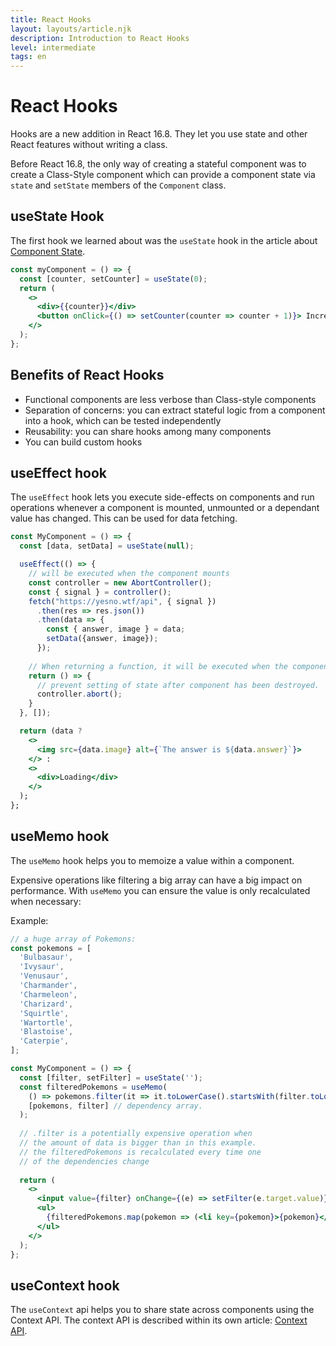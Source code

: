 ```yaml
---
title: React Hooks
layout: layouts/article.njk
description: Introduction to React Hooks
level: intermediate
tags: en
---
```

# React Hooks

Hooks are a new addition in React 16.8. They let you use state and other React features without writing a class.

Before React 16.8, the only way of creating a stateful component was to create a Class-Style component which can provide a component state via `state` and `setState` members of the `Component` class. 

## useState Hook

The first hook we learned about was the `useState` hook in the article about [Component State](component-state.md).

```jsx
const myComponent = () => {
  const [counter, setCounter] = useState(0);
  return (
    <>
      <div>{{counter}}</div>
      <button onClick={() => setCounter(counter => counter + 1)}> Increase</button>
    </>
  );
};
```

## Benefits of React Hooks

- Functional components are less verbose than Class-style components
- Separation of concerns: you can extract stateful logic from a component into a hook, which can be tested independently
- Reusability: you can share hooks among many components
- You can build custom hooks

## useEffect hook

The `useEffect` hook lets you execute side-effects on components and run operations whenever a component is mounted, unmounted or a dependant value has changed. This can be used for data fetching.

```jsx
const MyComponent = () => {
  const [data, setData] = useState(null);

  useEffect(() => {
    // will be executed when the component mounts
    const controller = new AbortController();
    const { signal } = controller();
    fetch("https://yesno.wtf/api", { signal })
      .then(res => res.json())
      .then(data => {
        const { answer, image } = data;
        setData({answer, image});
      });
    
    // When returning a function, it will be executed when the component unmounts
    return () => {
      // prevent setting of state after component has been destroyed.
      controller.abort();
    }
  }, []);

  return (data ?
    <>
      <img src={data.image} alt={`The answer is ${data.answer}`}>
    </> :
    <>
      <div>Loading</div>
    </>
  );
};
```

## useMemo hook

The `useMemo` hook helps you to memoize a value within a component.

Expensive operations like filtering a big array can have a big impact on performance.
With `useMemo` you can ensure the value is only recalculated when necessary:

Example:

```jsx
// a huge array of Pokemons:
const pokemons = [
  'Bulbasaur',
  'Ivysaur',
  'Venusaur',
  'Charmander',
  'Charmeleon',
  'Charizard',
  'Squirtle',
  'Wartortle',
  'Blastoise',
  'Caterpie',
];

const MyComponent = () => {
  const [filter, setFilter] = useState('');
  const filteredPokemons = useMemo(
    () => pokemons.filter(it => it.toLowerCase().startsWith(filter.toLowerCase())),
    [pokemons, filter] // dependency array.
  );
  
  // .filter is a potentially expensive operation when 
  // the amount of data is bigger than in this example.
  // the filteredPokemons is recalculated every time one 
  // of the dependencies change
  
  return (
    <>
      <input value={filter} onChange={(e) => setFilter(e.target.value)} />
      <ul>
        {filteredPokemons.map(pokemon => (<li key={pokemon}>{pokemon}</li>))}
      </ul>
    </>
  );
};
```

## useContext hook

The `useContext` api helps you to share state across components using the Context API. The context API is described within its own article: [Context API](context-api).
